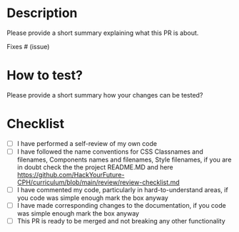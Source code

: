 # Description

Please provide a short summary explaining what this PR is about.

Fixes # (issue)

# How to test?

Please provide a short summary how your changes can be tested?

# Checklist

- [ ] I have performed a self-review of my own code
- [ ] I have followed the name conventions for CSS Classnames and filenames, Components names and filenames, Style filenames, if you are in doubt check the the project README.MD and here https://github.com/HackYourFuture-CPH/curriculum/blob/main/review/review-checklist.md
- [ ] I have commented my code, particularly in hard-to-understand areas, if you code was simple enough mark the box anyway
- [ ] I have made corresponding changes to the documentation, if you code was simple enough mark the box anyway
- [ ] This PR is ready to be merged and not breaking any other functionality
